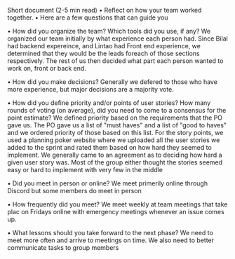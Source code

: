 Short document (2-5 min read)
• Reflect on how your team worked together.
• Here are a few questions that can guide you

• How did you organize the team? Which tools did you use, if any?
We organized our team initially by what experience each person had. Since Bilal had backend expereince, and Lintao had Front end experience, we determined that they would be the leads foreach of those sections respectively. The rest of us then decided what part each person wanted to work on, front or back end. 

• How did you make decisions?
Generally we defered to those who have more experience, but major decisions are a majority vote.

• How did you define priority and/or points of user stories? How many rounds of voting (on average), did you need to come to a consensus for the point estimate?
We defined priority based on the requirements that the PO gave us. The PO gave us a list of "must haves" and a list of "good to haves" and we ordered priority of those based on this list. For the story points, we used a planning poker website where we uploaded all the user stories we added to the sprint and rated them based on how hard they seemed to implement. We generally came to an agreement as to deciding how hard a given user story was. Most of the group either thought the stories seemed easy or hard to implement with very few in the middle

• Did you meet in person or online?
We meet primerily online through Discord but some members do meet in person

• How frequently did you meet?
 We meet weekly at team meetings that take plac on Fridays online with emergency meetings whenever an issue comes up.

• What lessons should you take forward to the next phase?
We need to meet more often and arrive to meetings on time. We also need to better communicate tasks to group members